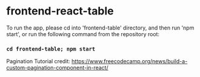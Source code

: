 # frontend-react-table

To run the app, please cd into 'frontend-table' directory, and then run 'npm start',
or run the following command from the repository root:
### `cd frontend-table; npm start`


Pagination Tutorial credit:
https://www.freecodecamp.org/news/build-a-custom-pagination-component-in-react/